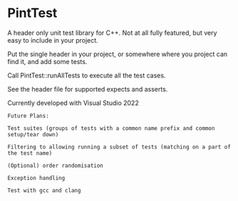 # PintTest
A header only unit test library for C++.  Not at all fully featured, but very easy to include in your project.

Put the single header in your project, or somewhere where you project can find it, and add some tests. 

Call PintTest::runAllTests to execute all the test cases. 

See the header file for supported expects and asserts.

Currently developed with Visual Studio 2022

    Future Plans:

    Test suites (groups of tests with a common name prefix and common setup/tear down)

    Filtering to allowing running a subset of tests (matching on a part of the test name)

    (Optional) order randomisation

    Exception handling

    Test with gcc and clang
